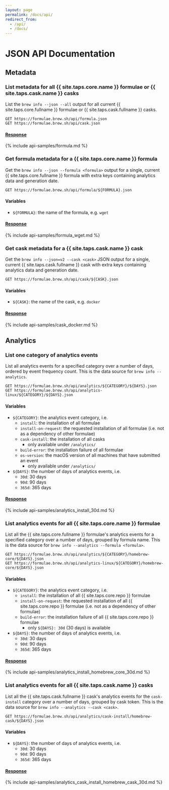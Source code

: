 ```yaml
---
layout: page
permalink: /docs/api/
redirect_from:
  - /api/
  - /docs/
---
```

# JSON API Documentation

## Metadata

### List metadata for all {{ site.taps.core.name }} formulae or {{ site.taps.cask.name }} casks

List the `brew info --json --all` output for all current {{ site.taps.core.fullname }} formulae or {{ site.taps.cask.fullname }} casks.

```
GET https://formulae.brew.sh/api/formula.json
GET https://formulae.brew.sh/api/cask.json
```

#### [Response](https://formulae.brew.sh/api/formula.json)

{% include api-samples/formula.md %}

### Get formula metadata for a {{ site.taps.core.name }} formula

Get the `brew info --json --formula <formula>` output for a single, current {{ site.taps.core.fullname }} formula with extra keys containing analytics data and generation date.

```
GET https://formulae.brew.sh/api/formula/${FORMULA}.json
```

#### Variables

- `${FORMULA}`: the name of the formula, e.g. `wget`

#### [Response](https://formulae.brew.sh/api/formula/wget.json)

{% include api-samples/formula_wget.md %}

### Get cask metadata for a {{ site.taps.cask.name }} cask

Get the `brew info --json=v2 --cask <cask>` JSON output for a single, current {{ site.taps.cask.fullname }} cask with extra keys containing analytics data and generation date.

```
GET https://formulae.brew.sh/api/cask/${CASK}.json
```

#### Variables

- `${CASK}`: the name of the cask, e.g. `docker`

#### [Response](https://formulae.brew.sh/api/cask/docker.json)

{% include api-samples/cask_docker.md %}

## Analytics

### List one category of analytics events

List all analytics events for a specified category over a number of days, ordered by event frequency count. This is the data source for `brew info --analytics`.

```
GET https://formulae.brew.sh/api/analytics/${CATEGORY}/${DAYS}.json
GET https://formulae.brew.sh/api/analytics-linux/${CATEGORY}/${DAYS}.json
```

#### Variables

- `${CATEGORY}`: the analytics event category, i.e.
  - `install`: the installation of all formulae
  - `install-on-request`: the requested installation of all formulae (i.e. not as a dependency of other formulae)
  - `cask-install`: the installation of all casks
    - only available under `/analytics/`
  - `build-error`: the installation failure of all formulae
  - `os-version`: the macOS version of all machines that have submitted an event
    - only available under `/analytics/`
- `${DAYS}`: the number of days of analytics events, i.e.
  - `30d`: 30 days
  - `90d`: 90 days
  - `365d`: 365 days

#### [Response](https://formulae.brew.sh/api/analytics/install/30d.json)

{% include api-samples/analytics_install_30d.md %}

### List analytics events for all {{ site.taps.core.name }} formulae

List all the {{ site.taps.core.fullname }} formulae's analytics events for a specified category over a number of days, grouped by formula name. This is the data source for `brew info --analytics --formula <formula>`.

```
GET https://formulae.brew.sh/api/analytics/${CATEGORY}/homebrew-core/${DAYS}.json
GET https://formulae.brew.sh/api/analytics-linux/${CATEGORY}/homebrew-core/${DAYS}.json
```

#### Variables

- `${CATEGORY}`: the analytics event category, i.e.
  - `install`: the installation of all {{ site.taps.core.repo }} formulae
  - `install-on-request`: the requested installation of all {{ site.taps.core.repo }} formulae (i.e. not as a dependency of other formulae)
  - `build-error`: the installation failure of all {{ site.taps.core.repo }} formulae
    - only `${DAYS}: 30d` (30 days) is available
- `${DAYS}`: the number of days of analytics events, i.e.
  - `30d`: 30 days
  - `90d`: 90 days
  - `365d`: 365 days

#### [Response](https://formulae.brew.sh/api/analytics/install/homebrew-core/30d.json)

{% include api-samples/analytics_install_homebrew_core_30d.md %}

### List analytics events for all {{ site.taps.cask.name }} casks

List all the {{ site.taps.cask.fullname }} cask's analytics events for the `cask-install` category over a number of days, grouped by cask token.  This is the data source for `brew info --analytics --cask <cask>`.

```
GET https://formulae.brew.sh/api/analytics/cask-install/homebrew-cask/${DAYS}.json
```

#### Variables

- `${DAYS}`: the number of days of analytics events, i.e.
  - `30d`: 30 days
  - `90d`: 90 days
  - `365d`: 365 days

#### [Response](https://formulae.brew.sh/api/analytics/cask-install/homebrew-cask/30d.json)

{% include api-samples/analytics_cask_install_homebrew_cask_30d.md %}
